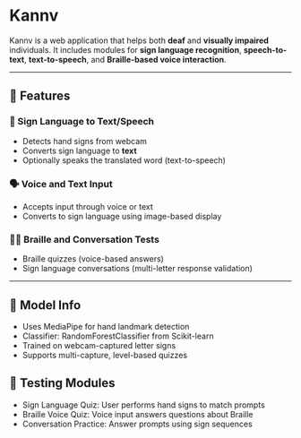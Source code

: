 # Kannv 

Kannv is a web application that helps both **deaf** and **visually impaired** individuals. It includes modules for **sign language recognition**, **speech-to-text**, **text-to-speech**, and **Braille-based voice interaction**.

---

## 🔧 Features

### 🧏 Sign Language to Text/Speech
- Detects hand signs from webcam
- Converts sign language to **text**
- Optionally speaks the translated word (text-to-speech)

### 🗣 Voice and Text Input
- Accepts input through voice or text
- Converts to sign language using image-based display

### 🧑‍🦯 Braille and Conversation Tests
- Braille quizzes (voice-based answers)
- Sign language conversations (multi-letter response validation)

---

## 🧠 Model Info
- Uses MediaPipe for hand landmark detection
- Classifier: RandomForestClassifier from Scikit-learn
- Trained on webcam-captured letter signs
- Supports multi-capture, level-based quizzes

## 🧪 Testing Modules
- Sign Language Quiz: User performs hand signs to match prompts
- Braille Voice Quiz: Voice input answers questions about Braille
- Conversation Practice: Answer prompts using sign sequences
